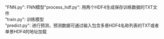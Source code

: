 "FNN.py": FNN模型\"process_hdf.py": 用两个HDF4生成保存训练数据的TXT文件\
"train.py": 训练模型\
"predict.py": 进行预测，预测数据可通过输入包含多景HDF4名称列表的TXT或者单景HDF4的地址加载